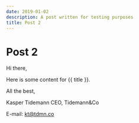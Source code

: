 ```yaml
---
date: 2019-01-02
description: A post written for testing purposes
title: Post 2
---
```


# Post 2

Hi there,

Here is some content for {{ title }}.

All the best,

Kasper Tidemann
CEO, Tidemann&Co

E-mail: [kt@tdmn.co](kt@tdmn.co)